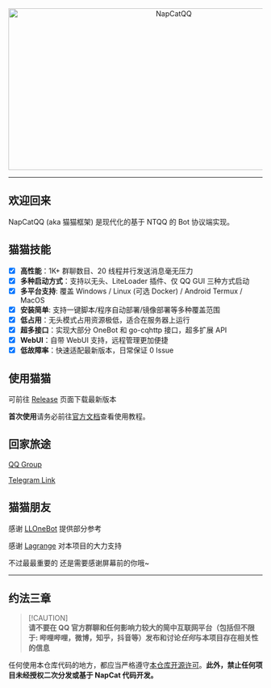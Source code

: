 <div align="center">
  <img src="https://socialify.git.ci/NapNeko/NapCatQQ/image?description=1&language=1&logo=https%3A%2F%2Fraw.githubusercontent.com%2FNapNeko%2FNapCatQQ%2Fmain%2Flogo.png&name=1&stargazers=1&theme=Auto" alt="NapCatQQ" width="640" height="320" />
</div>

---
## 欢迎回来
NapCatQQ (aka 猫猫框架) 是现代化的基于 NTQQ 的 Bot 协议端实现。

## 猫猫技能
- [x] **高性能**：1K+ 群聊数目、20 线程并行发送消息毫无压力 
- [x] **多种启动方式**：支持以无头、LiteLoader 插件、仅 QQ GUI 三种方式启动
- [x] **多平台支持**: 覆盖 Windows / Linux (可选 Docker) / Android Termux / MacOS
- [x] **安装简单**: 支持一键脚本/程序自动部署/镜像部署等多种覆盖范围
- [x] **低占用**：无头模式占用资源极低，适合在服务器上运行
- [x] **超多接口**：实现大部分 OneBot 和 go-cqhttp 接口，超多扩展 API
- [x] **WebUI**：自带 WebUI 支持，远程管理更加便捷
- [x] **低故障率**：快速适配最新版本，日常保证 0 Issue

## 使用猫猫

可前往 [Release](https://github.com/NapNeko/NapCatQQ/releases/) 页面下载最新版本

**首次使用**请务必前往[官方文档](https://napneko.github.io/)查看使用教程。

## 回家旅途
[QQ Group](https://qm.qq.com/q/VfjAq5HIMS)

[Telegram Link](https://t.me/+nLZEnpne-pQ1OWFl)

## 猫猫朋友
感谢 [LLOneBot](https://github.com/LLOneBot/LLOneBot) 提供部分参考

感谢 [Lagrange](https://github.com/LagrangeDev/Lagrange.Core) 对本项目的大力支持

不过最最重要的 还是需要感谢屏幕前的你哦~

---

## 约法三章
> [!CAUTION]\
> **请不要在 QQ 官方群聊和任何影响力较大的简中互联网平台（包括但不限于: 哔哩哔哩，微博，知乎，抖音等）发布和讨论*任何*与本项目存在相关性的信息**

任何使用本仓库代码的地方，都应当严格遵守[本仓库开源许可](./LICENSE)。**此外，禁止任何项目未经授权二次分发或基于 NapCat 代码开发。**